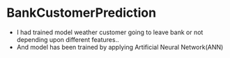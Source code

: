 # BankCustomerPrediction
* I had trained model weather customer going to leave bank or not depending upon different features..
* And model has been trained by applying Artificial Neural Network(ANN) 
